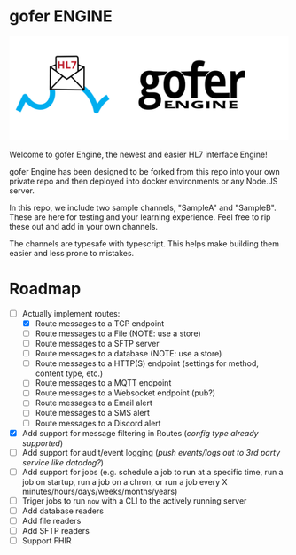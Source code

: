 # gofer ENGINE

![gofer Engine Logo](https://raw.githubusercontent.com/amaster507/gofer/main/images/gofer-logo.png)

Welcome to gofer Engine, the newest and easier HL7 interface Engine!

gofer Engine has been designed to be forked from this repo into your own private repo and then deployed into docker environments or any Node.JS server.

In this repo, we include two sample channels, "SampleA" and "SampleB". These are here for testing and your learning experience. Feel free to rip these out and add in your own channels.

The channels are typesafe with typescript. This helps make building them easier and less prone to mistakes.

# Roadmap

- [ ] Actually implement routes:
  - [x] Route messages to a TCP endpoint
  - [ ] Route messages to a File (NOTE: use a store)
  - [ ] Route messages to a SFTP server
  - [ ] Route messages to a database (NOTE: use a store)
  - [ ] Route messages to a HTTP(S) endpoint (settings for method, content type, etc.)
  - [ ] Route messages to a MQTT endpoint
  - [ ] Route messages to a Websocket endpoint (pub?)
  - [ ] Route messages to a Email alert
  - [ ] Route messages to a SMS alert
  - [ ] Route messages to a Discord alert
- [x] Add support for message filtering in Routes (_config type already supported_)
- [ ] Add support for audit/event logging (_push events/logs out to 3rd party service like datadog?_)
- [ ] Add support for jobs (e.g. schedule a job to run at a specific time, run a job on startup, run a job on a chron, or run a job every X minutes/hours/days/weeks/months/years)
- [ ] Triger jobs to run `now` with a CLI to the actively running server
- [ ] Add database readers
- [ ] Add file readers
- [ ] Add SFTP readers
- [ ] Support FHIR
